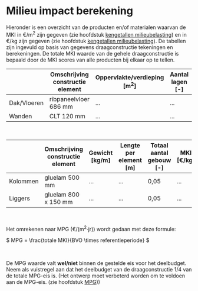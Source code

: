 # Milieu impact berekening


Hieronder is een overzicht van de producten en/of materialen waarvan de MKI in €/m<sup>2</sup> zijn gegeven (zie hoofdstuk [kengetallen milieubelasting](../../basis_gegevens/kengetallen_milieubelasting/kengetallen_milieubelasting_intro)) en in €/kg zijn gegeven (zie hoofdstuk [kengetallen milieubelasting](../../basis_gegevens/kengetallen_milieubelasting/kengetallen_milieubelasting_intro)).
De tabellen zijn ingevuld op basis van gegevens draagconstructie tekeningen en berekeningen. De totale MKI waarde van de gehele draagconstructie is bepaald door de MKI scores van alle producten bij elkaar op te tellen.


|   | Omschrijving constructie element | Oppervlakte/verdieping [m<sup>2</sup>] | Aantal lagen [-] | MKI [€/m<sup>2</sup>] | Totale MKI [€] | % totaal |
|---|---|---|---|---|---|---|
| Dak/Vloeren | ribpaneelvloer 686 mm | ... | ... | ... | ... | ... |
| Wanden | CLT 120 mm | ... | ... | 1,62 | ... | ... |

<br>

|   | Omschrijving constructie element | Gewicht [kg/m] | Lengte per element [m] | Totaal aantal gebouw [-] | MKI [€/kg] | Totale MKI [€] | % totaal |
|---|---|---|---|---|---|---|---|
| Kolommen | gluelam 500 mm | ... | ... | 0,05 | ... | ... | ... |
| Liggers | gluelam 800 x 150 mm | ... | ... | 0,05 | ... | ... | ... |


<br>

Het omrekenen naar MPG (€/(m<sup>2</sup>⋅jr)) wordt gedaan met deze formule:

$
MPG = \frac{totale MKI}{BVO \times referentieperiode}
$

<br>

De MPG waarde valt **wel/niet** binnen de gestelde eis voor het deelbudget.
Neem als vuistregel aan dat het deelbudget van de draagconstructie 1/4 van de totale MPG-eis is.
(Het ontwerp moet verbeterd worden om te voldoen aan de MPG-eis. (zie hoofdstuk [MPG](../milieuimpact/mpg.md)))

